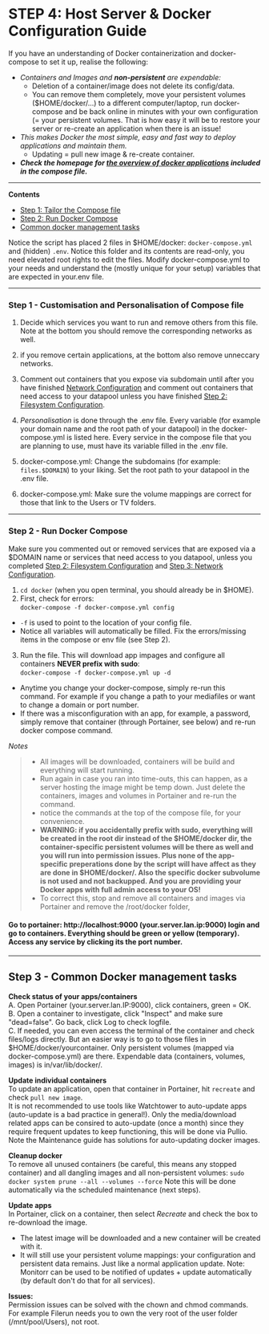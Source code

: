 # STEP 4: Host Server & Docker Configuration Guide

If you have an understanding of Docker containerization and docker-compose to set it up, realise the following:
- _Containers and Images and **non-persistent** are expendable:_
  - Deletion of a container/image does not delete its config/data.
  - You can remove them completely, move your persistent volumes ($HOME/docker/...) to a different computer/laptop, run docker-compose and be back online in minutes with your own configuration (= your persistent volumes. That is how easy it will be to restore your server or re-create an application when there is an issue!
- _This makes Docker the most simple, easy and fast way to deploy applications and maintain them._
  - Updating = pull new image & re-create container. 
- _**Check the homepage for [the overview of docker applications](https://github.com/zilexa/Homeserver/blob/master/README.md#overview-of-applications-and-services) included in the compose file.**_

***

**Contents**
- [Step 1: Tailor the Compose file](https://github.com/zilexa/Homeserver/tree/master/docker#step-2---prepare-verify-and-repeat-your-compose-file-and-repeat)
- [Step 2: Run Docker Compose](https://github.com/zilexa/Homeserver/tree/master/docker#step-3----run-docker-compose)
- [Common docker management tasks](https://github.com/zilexa/Homeserver/blob/master/docker/README.md#common-docker-management-tasks)

Notice the script has placed 2 files in $HOME/docker: `docker-compose.yml` and (hidden) `.env`. 
Notice this folder and its contents are read-only, you need elevated root rights to edit the files. 
Modify docker-compose.yml to your needs and understand the (mostly unique for your setup) variables that are expected in your.env file.   

***

### Step 1 - Customisation and Personalisation of Compose file
1. Decide which services you want to run and remove others from this file. Note at the bottom you should remove the corresponding networks as well. 
2. if you remove certain applications, at the bottom also remove unneccary networks.
3. Comment out containers that you expose via subdomain until after you have finished [Network Configuration](https://github.com/zilexa/Homeserver/blob/master/network-configuration.md) and comment out containers that need access to your datapool unless you have finished [Step 2: Filesystem Configuration](). 

4. _Personalisation_ is done through the .env file. Every variable (for example your domain name and the root path of your datapool) in the docker-compose.yml is listed here. Every service in the compose file that you are planning to use, must have its variable filled in the .env file. 
5. docker-compose.yml: Change the subdomains (for example: `files.$DOMAIN`) to your liking. Set the root path to your datapool in the .env file. 
6. docker-compose.yml: Make sure the volume mappings are correct for those that link to the Users or TV folders. 

***

### Step 2 -  Run Docker Compose
Make sure you commented out or removed services that are exposed via a $DOMAIN name or services that need access to you datapool, unless you completed [Step 2: Filesystem Configuration]() and [Step 3: Network Configuration](https://github.com/zilexa/Homeserver/blob/master/network-configuration.md). 

1. `cd docker` (when you open terminal, you should already be in $HOME).
2. First, check for errors:  \
```docker-compose -f docker-compose.yml config```
  - `-f` is used to point to the location of your config file. 
  - Notice all variables will automatically be filled. Fix the errors/missing items in the compose or env file (see Step 2). 
3. Run the file. This will download app impages and configure all containers **NEVER prefix with sudo**:  \
```docker-compose -f docker-compose.yml up -d```
  - Anytime you change your docker-compose, simply re-run this command. For example if you change a path to your mediafiles or want to change a domain or port number. 
  - If there was a misconfiguration with an app, for example, a password, simply remove that container (through Portainer, see below) and re-run docker compose command. 

_Notes_
> - All images will be downloaded, containers will be build and everything will start running. 
> - Run again in case you ran into time-outs, this can happen, as a server hosting the image might be temp down. Just delete the containers, images and volumes in Portainer and re-run the command. 
> - notice the commands at the top of the compose file, for your convenience. 
> - **WARNING: if you accidentally prefix with sudo, everything will be created in the root dir instead of the $HOME/docker dir, the container-specific persistent volumes will be there as well and you will run into permission issues. Plus none of the app-specific preperations done by the script will have affect as they are done in $HOME/docker/. Also the specific docker subvolume is not used and not backupped. And you are providing your Docker apps with full admin access to your OS!**
> - To correct this, stop and remove all containers and images via Portainer and remove the /root/docker folder, 

#### Go to portainer: http://localhost:9000 (your.server.lan.ip:9000) login and go to containers. Everything should be green or yellow (temporary). Access any service by clicking its the port number.  

***

## Step 3 - Common Docker management tasks
**Check status of your apps/containers** \
A. Open Portainer (your.server.lan.IP:9000), click containers, green = OK.  \
B. Open a container to investigate, click "Inspect" and make sure "dead=false". Go back, click Log to check logfile.  \
C. If needed, you can even access the terminal of the container and check files/logs directly. But an easier way is to go to those files in $HOME/docker/yourcontainer. Only persistent volumes (mapped via docker-compose.yml) are there. Expendable data (containers, volumes, images) is in/var/lib/docker/.  

**Update individual containers**  \
To update an application, open that container in Portainer, hit `recreate` and check `pull new image`.  \
It is not recommended to use tools like Watchtower to auto-update apps (auto-update is a bad practice in general!). Only the media/download related apps can be consired to auto-update (once a month) since they require frequent updates to keep functioning, this will be done via Pullio. Note the Maintenance guide has solutions for auto-updating docker images. 

**Cleanup docker**  \
To remove all unused containers (be careful, this means any stopped container) and all dangling images and all non-persistent volumes: 
 `sudo docker system prune --all --volumes --force`
Note this will be done automatically via the scheduled maintenance (next steps). 
 
**Update apps**  \
In Portainer, click on a container, then select _Recreate_ and check the box to re-download the image. 
- The latest image will be downloaded and a new container will be created with it. 
- It will still use your persistent volume mappings: your configuration and persistent data remains. Just like a normal application update. 
Note: Monitorr can be used to be notified of updates + update automatically (by default don't do that for all services).  

**Issues:**  \
Permission issues can be solved with the chown and chmod commands.
For example Filerun needs you to own the very root of the user folder (/mnt/pool/Users), not root. 
